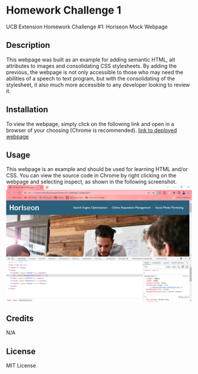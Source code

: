 # Homework Challenge 1
UCB Extension Homework Challenge #1: Horiseon Mock Webpage

## Description
This webpage was built as an example for adding semantic HTML, alt attributes to images and consolidating CSS stylesheets. By adding the previous, the webpage is not only accessible to those who may need the abilities of a speech to text program, but with the consolidating of the stylesheet, it also much more accessible to any developer looking to review it. 

## Installation
To view the webpage, simply click on the following link and open in a browser of your choosing (Chrome is recommended). 
[link to deployed webpage](https://otmorales23.github.io/homework-challenge-1/)

## Usage
This webpage is an example and should be used for learning HTML and/or CSS. You can view the source code in Chrome by right clicking on the webpage and selecting inspect, as shown in the following screenshot. 
![screenshot of webpage source code in Chrome browser](assets/images/screenshot.png)

## Credits
N/A

## License
MIT License


